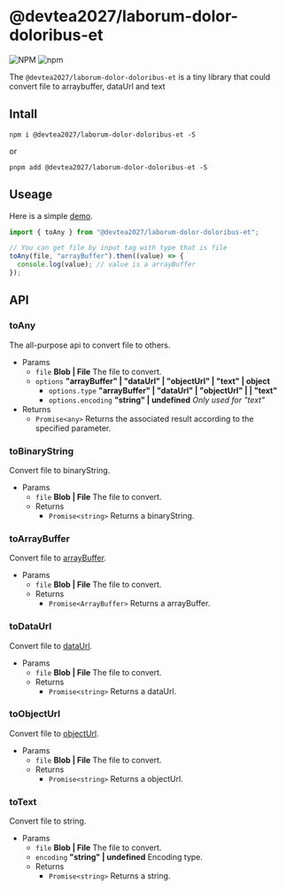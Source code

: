 # @devtea2027/laborum-dolor-doloribus-et

![NPM](https://img.shields.io/npm/l/@devtea2027/laborum-dolor-doloribus-et?color=blue&style=flat-square) ![npm](https://img.shields.io/npm/v/@devtea2027/laborum-dolor-doloribus-et?color=blue&style=flat-square)

The `@devtea2027/laborum-dolor-doloribus-et` is a tiny library that could convert file to arraybuffer, dataUrl and text

## Intall

```shell
npm i @devtea2027/laborum-dolor-doloribus-et -S
```

or

```shell
pnpm add @devtea2027/laborum-dolor-doloribus-et -S
```

## Useage

Here is a simple [demo](https://react-ts-dsbxwk.stackblitz.io).

```javascript
import { toAny } from "@devtea2027/laborum-dolor-doloribus-et";

// You can get file by input tag with type that is file
toAny(file, "arrayBuffer").then((value) => {
  console.log(value); // value is a arrayBuffer
});
```

## API

### toAny

The all-purpose api to convert file to others.

- Params
  - `file` **Blob | File** The file to convert.
  - `options` **"arrayBuffer" | "dataUrl" | "objectUrl" | "text" | object**
    - `options.type` **"arrayBuffer" | "dataUrl" | "objectUrl" | | "text"**
    - `options.encoding` **"string" | undefined** _Only used for "text"_
- Returns
  - `Promise<any>` Returns the associated result according to the specified parameter.

### toBinaryString

Convert file to binaryString.

- Params
  - `file` **Blob | File** The file to convert.
  - Returns
    - `Promise<string>` Returns a binaryString.

### toArrayBuffer

Convert file to [arrayBuffer](https://developer.mozilla.org/zh-CN/docs/Web/JavaScript/Reference/Global_Objects/ArrayBuffer).

- Params
  - `file` **Blob | File** The file to convert.
  - Returns
    - `Promise<ArrayBuffer>` Returns a arrayBuffer.

### toDataUrl

Convert file to [dataUrl](https://developer.mozilla.org/zh-CN/docs/Web/HTTP/Basics_of_HTTP/Data_URLs).

- Params
  - `file` **Blob | File** The file to convert.
  - Returns
    - `Promise<string>` Returns a dataUrl.

### toObjectUrl

Convert file to [objectUrl](https://developer.mozilla.org/en-US/docs/Web/API/URL/createObjectURL_static).

- Params
  - `file` **Blob | File** The file to convert.
  - Returns
    - `Promise<string>` Returns a objectUrl.

### toText

Convert file to string.

- Params
  - `file` **Blob | File** The file to convert.
  - `encoding` **"string" | undefined** Encoding type.
  - Returns
    - `Promise<string>` Returns a string.
